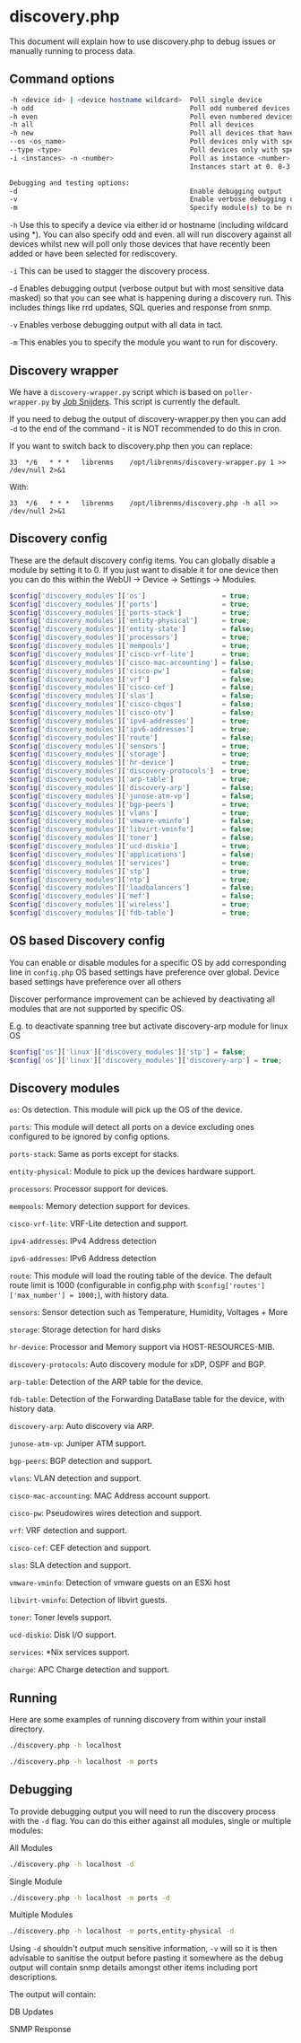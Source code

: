 # discovery.php

This document will explain how to use discovery.php to debug issues or
manually running to process data.

## Command options

```bash
-h <device id> | <device hostname wildcard>  Poll single device
-h odd                                       Poll odd numbered devices  (same as -i 2 -n 0)
-h even                                      Poll even numbered devices (same as -i 2 -n 1)
-h all                                       Poll all devices
-h new                                       Poll all devices that have not had a discovery run before
--os <os_name>                               Poll devices only with specified operating system
--type <type>                                Poll devices only with specified type
-i <instances> -n <number>                   Poll as instance <number> of <instances>
                                             Instances start at 0. 0-3 for -n 4

Debugging and testing options:
-d                                           Enable debugging output
-v                                           Enable verbose debugging output
-m                                           Specify module(s) to be run. Comma separate modules, submodules may be added with /
```

`-h` Use this to specify a device via either id or hostname (including
wildcard using *). You can also specify odd and even. all will run
discovery against all devices whilst new will poll only those devices
that have recently been added or have been selected for rediscovery.

`-i` This can be used to stagger the discovery process.

`-d` Enables debugging output (verbose output but with most sensitive
data masked) so that you can see what is happening during a discovery
run. This includes things like rrd updates, SQL queries and response
from snmp.

`-v` Enables verbose debugging output with all data in tact.

`-m` This enables you to specify the module you want to run for discovery.

## Discovery wrapper

We have a `discovery-wrapper.py` script which is based on
`poller-wrapper.py` by [Job Snijders](https://github.com/job). This
script is currently the default.

If you need to debug the output of discovery-wrapper.py then you can
add `-d` to the end of the command - it is NOT recommended to do this
in cron.

If you want to switch back to discovery.php then you can replace:

`33  */6   * * *   librenms    /opt/librenms/discovery-wrapper.py 1 >> /dev/null 2>&1`

With:

`33  */6   * * *   librenms    /opt/librenms/discovery.php -h all >> /dev/null 2>&1`

## Discovery config

These are the default discovery config items. You can globally disable
a module by setting it to 0. If you just want to disable it for one
device then you can do this within the WebUI -> Device -> Settings ->
Modules.

```php
$config['discovery_modules']['os']                   = true;
$config['discovery_modules']['ports']                = true;
$config['discovery_modules']['ports-stack']          = true;
$config['discovery_modules']['entity-physical']      = true;
$config['discovery_modules']['entity-state']         = false;
$config['discovery_modules']['processors']           = true;
$config['discovery_modules']['mempools']             = true;
$config['discovery_modules']['cisco-vrf-lite']       = true;
$config['discovery_modules']['cisco-mac-accounting'] = false;
$config['discovery_modules']['cisco-pw']             = false;
$config['discovery_modules']['vrf']                  = false;
$config['discovery_modules']['cisco-cef']            = false;
$config['discovery_modules']['slas']                 = false;
$config['discovery_modules']['cisco-cbqos']          = false;
$config['discovery_modules']['cisco-otv']            = false;
$config['discovery_modules']['ipv4-addresses']       = true;
$config['discovery_modules']['ipv6-addresses']       = true;
$config['discovery_modules']['route']                = false;
$config['discovery_modules']['sensors']              = true;
$config['discovery_modules']['storage']              = true;
$config['discovery_modules']['hr-device']            = true;
$config['discovery_modules']['discovery-protocols']  = true;
$config['discovery_modules']['arp-table']            = true;
$config['discovery_modules']['discovery-arp']        = false;
$config['discovery_modules']['junose-atm-vp']        = false;
$config['discovery_modules']['bgp-peers']            = true;
$config['discovery_modules']['vlans']                = true;
$config['discovery_modules']['vmware-vminfo']        = false;
$config['discovery_modules']['libvirt-vminfo']       = false;
$config['discovery_modules']['toner']                = false;
$config['discovery_modules']['ucd-diskio']           = true;
$config['discovery_modules']['applications']         = false;
$config['discovery_modules']['services']             = true;
$config['discovery_modules']['stp']                  = true;
$config['discovery_modules']['ntp']                  = true;
$config['discovery_modules']['loadbalancers']        = false;
$config['discovery_modules']['mef']                  = false;
$config['discovery_modules']['wireless']             = true;
$config['discovery_modules']['fdb-table']            = true;
```

## OS based Discovery config

You can enable or disable modules for a specific OS by add
corresponding line in `config.php` OS based settings have preference
over global. Device based settings have preference over all others

Discover performance improvement can be achieved by deactivating all
modules that are not supported by specific OS.

E.g. to deactivate spanning tree but activate discovery-arp module for linux OS

```php
$config['os']['linux']['discovery_modules']['stp'] = false;
$config['os']['linux']['discovery_modules']['discovery-arp'] = true;
```

## Discovery modules

`os`: Os detection. This module will pick up the OS of the device.

`ports`: This module will detect all ports on a device excluding ones
configured to be ignored by config options.

`ports-stack`: Same as ports except for stacks.

`entity-physical`: Module to pick up the devices hardware support.

`processors`: Processor support for devices.

`mempools`: Memory detection support for devices.

`cisco-vrf-lite`: VRF-Lite detection and support.

`ipv4-addresses`: IPv4 Address detection

`ipv6-addresses`: IPv6 Address detection

`route`: This module will load the routing table of the device. The default route
 limit is 1000 (configurable in config.php with
 ```$config['routes']['max_number'] = 1000;```), with history data.

`sensors`: Sensor detection such as Temperature, Humidity, Voltages + More

`storage`: Storage detection for hard disks

`hr-device`: Processor and Memory support via HOST-RESOURCES-MIB.

`discovery-protocols`: Auto discovery module for xDP, OSPF and BGP.

`arp-table`: Detection of the ARP table for the device.

`fdb-table`: Detection of the Forwarding DataBase table for the
device, with history data.

`discovery-arp`: Auto discovery via ARP.

`junose-atm-vp`: Juniper ATM support.

`bgp-peers`: BGP detection and support.

`vlans`: VLAN detection and support.

`cisco-mac-accounting`: MAC Address account support.

`cisco-pw`: Pseudowires wires detection and support.

`vrf`: VRF detection and support.

`cisco-cef`: CEF detection and support.

`slas`: SLA detection and support.

`vmware-vminfo`: Detection of vmware guests on an ESXi host

`libvirt-vminfo`: Detection of libvirt guests.

`toner`: Toner levels support.

`ucd-diskio`: Disk I/O support.

`services`: *Nix services support.

`charge`: APC Charge detection and support.

## Running

Here are some examples of running discovery from within your install directory.

```bash
./discovery.php -h localhost

./discovery.php -h localhost -m ports
```

## Debugging

To provide debugging output you will need to run the discovery process
with the `-d` flag. You can do this either against all modules, single
or multiple modules:

All Modules

```bash
./discovery.php -h localhost -d
```

Single Module

```bash
./discovery.php -h localhost -m ports -d
```

Multiple Modules

```bash
./discovery.php -h localhost -m ports,entity-physical -d
```

Using `-d` shouldn't output much sensitive information, `-v` will so
it is then advisable to sanitise the output before pasting it
somewhere as the debug output will contain snmp details amongst other
items including port descriptions.

The output will contain:

DB Updates

SNMP Response
